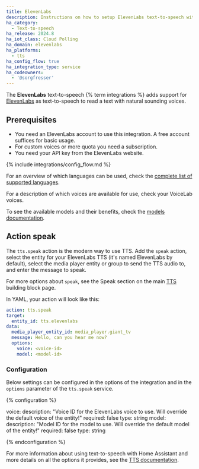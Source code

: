 ```yaml
---
title: ElevenLabs
description: Instructions on how to setup ElevenLabs text-to-speech with Home Assistant.
ha_category:
  - Text-to-speech
ha_release: 2024.8
ha_iot_class: Cloud Polling
ha_domain: elevenlabs
ha_platforms:
  - tts
ha_config_flow: true
ha_integration_type: service
ha_codeowners:
  - '@sorgfresser'
---
```


The **ElevenLabs** text-to-speech {% term integrations %} adds support for [ElevenLabs](https://elevenlabs.io/) as text-to-speech to read a text with natural sounding voices.

## Prerequisites

- You need an ElevenLabs account to use this integration. A free account suffices for basic usage.
- For custom voices or more quota you need a subscription.
- You need your API key from the ElevenLabs website.

{% include integrations/config_flow.md %}

For an overview of which languages can be used, check the [complete list of supported languages](https://elevenlabs.io/languages).

For a description of which voices are available for use, check your VoiceLab voices.

To see the available models and their benefits, check the [models documentation](https://elevenlabs.io/docs/speech-synthesis/models).

## Action speak

The `tts.speak` action is the modern way to use TTS. Add the `speak` action, select the entity for your ElevenLabs TTS (it's named ElevenLabs by default), select the media player entity or group to send the TTS audio to, and enter the message to speak.

For more options about `speak`, see the Speak section on the main [TTS](/integrations/tts/#service-speak) building block page.

In YAML, your action will look like this:

```yaml
action: tts.speak
target:
  entity_id: tts.elevenlabs
data:
  media_player_entity_id: media_player.giant_tv
  message: Hello, can you hear me now?
  options:
    voice: <voice-id>
    model: <model-id>
```

### Configuration

Below settings can be configured in the options of the integration and in the `options` parameter of the `tts.speak` service.

{% configuration %}

voice:
  description: "Voice ID for the ElevenLabs voice to use. Will override the default voice of the entity!"
  required: false
  type: string
model:
  description: "Model ID for the model to use. Will override the default model of the entity!"
  required: false
  type: string

{% endconfiguration %}

For more information about using text-to-speech with Home Assistant and more details on all the options it provides, see the [TTS documentation](/integrations/tts/).
